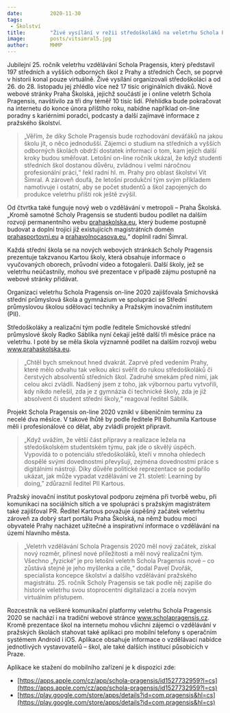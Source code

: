 ```yaml
---
date:         2020-11-30
tags:         
 - Školství
title:        "Živé vysílání v režii středoškoláků na veletrhu Schola Pragensis on-line 2020 vidělo přes 17 tisíc lidí"
image: 	      posts/vitsimral5.jpg
author:       MHMP
---
```


Jubilejní 25. ročník veletrhu vzdělávání Schola Pragensis, který představil 197 středních a vyšších odborných škol z Prahy a středních Čech, se poprvé v historii konal pouze virtuálně. Živé vysílání organizovali středoškoláci a od 26. do 28. listopadu jej zhlédlo více než 17 tisíc originálních diváků. Nové webové stránky Praha Školská, jejichž součástí je i online veletrh Schola Pragensis, navštívilo za tři dny téměř 10 tisíc lidí. Přehlídka bude pokračovat na internetu do konce února příštího roku, nabídne například on-line poradny s kariérními poradci, podcasty a další zajímavé informace z pražského školství.

> „Věřím, že díky Schole Pragensis bude rozhodování deváťáků na jakou školu jít, o něco jednodušší. Zájemci o studium na středních a vyšších odborných školách obdrží dostatek informací o tom, kam jejich další kroky budou směřovat. Letošní on-line ročník ukázal, že když studenti středních škol dostanou důvěru, zvládnou i velmi náročnou profesionální práci,“ řekl radní hl. m. Prahy pro oblast školství Vít Šimral. A zároveň doufá, že letošní produkční tým svým příkladem namotivuje i ostatní, aby se počet studentů a škol zapojených do produkce veletrhu příští rok ještě zvýšil.

Od čtvrtka také funguje nový web o vzdělávání v metropoli – Praha Školská. „Kromě samotné Scholy Pragensis se studenti budou podílet na dalším rozvoji permanentního webu [prahaskolska.eu](https://prahaskolska.eu), který budeme postupně budovat a doplní trojici již existujících magistrátních domén [prahasportovni.eu](https://prahasportovni.eu) a [prahavolnocasova.eu](https://prahavolnocasova.eu),“ doplnil radní Šimral.

Každá střední škola se na nových webových stránkách Scholy Pragensis prezentuje takzvanou Kartou školy, která obsahuje informace o vyučovaných oborech, průvodní video a fotogalerii. Další školy, jež se veletrhu neúčastnily, mohou své prezentace v případě zájmu postupně na webové stránky přidávat.

Organizaci veletrhu Schola Pragensis on-line 2020 zajišťovala Smíchovská střední průmyslová škola a gymnázium ve spolupráci se Střední průmyslovou školou sdělovací techniky a Pražským inovačním institutem (PII).

Středoškoláky a realizační tým podle ředitele Smíchovské střední průmyslové školy Radko Sáblíka nyní čekají ještě další tři měsíce práce na veletrhu. I poté by se měla škola významně podílet na dalším rozvoji webu www.prahaskolska.eu. 

> „Chtěl bych smeknout hned dvakrát. Zaprvé před vedením Prahy, které mělo odvahu tak velkou akci svěřit do rukou středoškoláků či čerstvých absolventů středních škol. Zadruhé smekám před nimi, jak celou akci zvládli. Nadšený jsem z toho, jak výbornou partu vytvořili, kdy nikdo neřešil, zda je z gymnázia či technické školy, zda je již absolvent či student střední školy,“ reagoval ředitel Sáblík.

Projekt Schola Pragensis on-line 2020 vznikl v šibeničním termínu za necelé dva měsíce. V takové lhůtě by podle ředitele PII Bohumila Kartouse měli i profesionálové co dělat, aby zvládli projekt připravit. 

> „Když uvážím, že větší část přípravy a realizace ležela na středoškolském studentském týmu, pak jde o skvělý úspěch. Vypovídá to o potenciálu středoškoláků, kteří v mnoha ohledech dospělé svými dovednostmi převyšují, zejména dovednostmi práce s digitálními nástroji. Díky důvěře politické reprezentace se podařilo ukázat, jak může vypadat vzdělávání ve 21. století: Learning by doing,” zdůraznil ředitel PII Kartous.

Pražský inovační institut poskytoval podporu zejména při tvorbě webu, při komunikaci na sociálních sítích a ve spolupráci s pražským magistrátem také zajišťoval PR. Ředitel Kartous považuje úspěšný začátek veletrhu zároveň za dobrý start portálu Praha Školská, na němž budou moci obyvatelé Prahy nacházet užitečné a inspirativní informace o vzdělávání na území hlavního města.

> „Veletrh vzdělávání Schola Pragensis 2020 měl nový začátek, získal nový rozměr, přinesl nové příležitosti a měl nový realizační tým. Všechno „fyzické“ je pro letošní veletrh Schola Pragensis nové – co zůstává stejné je jeho myšlenka a cíle,“ dodal Pavel Dvořák, specialista koncepce školství a dalšího vzdělávání pražského magistrátu. 25. ročník Scholy Pragensis se tak podle něj zapíše do historie veletrhu svou stoprocentní digitalizací a zcela novým virtuálním přístupem.

Rozcestník na veškeré komunikační platformy veletrhu Schola Pragensis 2020 se nachází i na tradiční webové stránce www.scholapragensis.cz. Kromě prezentace škol na internetu mohou všichni zájemci o vzdělávání v pražských školách stahovat také aplikaci pro mobilní telefony s operačním systémem Android i iOS. Aplikace obsahuje informace o vzdělávací nabídce jednotlivých vystavovatelů – škol, ale také dalších institucí působících v Praze.

Aplikace ke stažení do mobilního zařízení je k dispozici zde:

* [https://apps.apple.com/cz/app/schola-pragensis/id1527732959?l=cs](https://apps.apple.com/cz/app/schola-pragensis/id1527732959?l=cs)
* [https://play.google.com/store/apps/details?id=com.pragensis&hl=cs](https://play.google.com/store/apps/details?id=com.pragensis&hl=cs)
